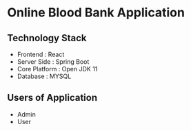# Online Blood Bank Application

## Technology Stack
  - Frontend : React
  - Server Side : Spring Boot
  - Core Platform : Open JDK 11
  - Database : MYSQL
  
## Users of Application
  - Admin
  - User

